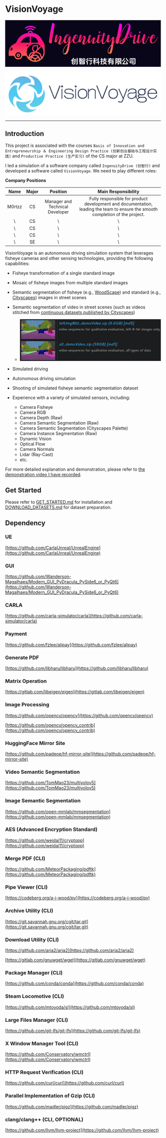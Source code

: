 # VisionVoyage

![IngenuityDrive](./docs/.figures/README/IngenuityDrive.png)

![VisionVoyage](./docs/.figures/README/VisionVoyage.png)

---

## Introduction

This project is associated with the courses `Basis of Innovation and Entrepreneurship ＆ Engineering Design Practice (创新创业基础与工程设计实践)`  and `Productive Practice (生产实习)` of the CS major at ZZU.

I led a simulation of a software company called `IngenuityDrive (创智行)` and developed a software called `VisionVoyage`. We need to play different roles:

 **Company Positions**

|  Name  | Major |            Position             |                     Main Responsibility                      |
| :----: | :---: | :-----------------------------: | :----------------------------------------------------------: |
| M0rtzz |  CS   | Manager and Technical Developer | Fully responsible for product development and documentation, leading the team to ensure the smooth completion of the project. |
|   \    |  CS   |                \                |                              \                               |
|   \    |  CS   |                \                |                              \                               |
|   \    |  CS   |                \                |                              \                               |
|   \    |  SE   |                \                |                              \                               |

VisionVoyage is an autonomous driving simulation system that leverages  fisheye cameras and other sensing technologies, providing the following  capabilities:

- Fisheye transformation of a single standard image
- Mosaic of fisheye images from multiple standard images
- Semantic segmentation of fisheye (e.g., [WoodScape](https://woodscape.valeo.com/woodscape)) and standard (e.g., [Cityscapes](https://www.cityscapes-dataset.com)) images in street scenes
- Semantic segmentation of video in street scenes (such as videos stitched from [continuous datasets published by Cityscapes](https://www.cityscapes-dataset.com/downloads))
  -  ![Cityscapes](./docs/.figures/README/Cityscapes.png)

- Simulated driving
- Autonomous driving simulation
- Shooting of simulated fisheye semantic segmentation dataset
- Experience with a variety of simulated sensors, including:
  - Camera Fisheye
  - Camera RGB
  - Camera Depth (Raw)
  - Camera Semantic Segmentation (Raw)
  - Camera Semantic Segmentation (Cityscapes Palette)
  - Camera Instance Segmentation (Raw)
  - Dynamic Vision
  - Optical Flow
  - Camera Normals
  - Lidar (Ray-Cast)
  - etc.

For more detailed explanation and demonstration, please refer to [the demonstration video I have recorded](./docs/DEMONSTRATION.md).

## Get Started

Please refer to [GET_STARTED.md](./docs/GET_STARTED.md) for installation and [DOWNLOAD_DATASETS.md](./docs/DOWNLOAD_DATASETS.md) for dataset preparation.

## Dependency

### UE

[https://github.com/CarlaUnreal/UnrealEngine](https://github.com/CarlaUnreal/UnrealEngine)

### GUI

[https://github.com/Wanderson-Magalhaes/Modern_GUI_PyDracula_PySide6_or_PyQt6](https://github.com/Wanderson-Magalhaes/Modern_GUI_PyDracula_PySide6_or_PyQt6)

### CARLA

[https://github.com/carla-simulator/carla](https://github.com/carla-simulator/carla)

### Payment

[https://github.com/fzlee/alipay](https://github.com/fzlee/alipay)

### Generate PDF

[https://github.com/libharu/libharu](https://github.com/libharu/libharu)

### Matrix Operation

[https://gitlab.com/libeigen/eigen](https://gitlab.com/libeigen/eigen)

### Image Processing

[https://github.com/opencv/opencv](https://github.com/opencv/opencv)

[https://github.com/opencv/opencv_contrib](https://github.com/opencv/opencv_contrib)

### HuggingFace Mirror Site

[https://github.com/padeoe/hf-mirror-site](https://github.com/padeoe/hf-mirror-site)

### Video Semantic Segmentation

[https://github.com/TomMao23/multiyolov5](https://github.com/TomMao23/multiyolov5)

### Image Semantic Segmentation

[https://github.com/open-mmlab/mmsegmentation](https://github.com/open-mmlab/mmsegmentation)

### AES (Advanced Encryption Standard)

[https://github.com/weidai11/cryptopp](https://github.com/weidai11/cryptopp)

### Merge PDF (CLI)

[https://github.com/MeteorPackaging/pdftk](https://github.com/MeteorPackaging/pdftk)

### Pipe Viewer (CLI)

[https://codeberg.org/a-j-wood/pv](https://codeberg.org/a-j-wood/pv)

### Archive Utility (CLI)

[https://git.savannah.gnu.org/cgit/tar.git](https://git.savannah.gnu.org/cgit/tar.git)

### Download Utility (CLI)

[https://github.com/aria2/aria2](https://github.com/aria2/aria2)

[https://gitlab.com/gnuwget/wget](https://gitlab.com/gnuwget/wget)

### Package Manager (CLI)

[https://github.com/conda/conda](https://github.com/conda/conda)

### Steam Locomotive (CLI)

[https://github.com/mtoyoda/sl](https://github.com/mtoyoda/sl)

### Large Files Manager (CLI)

[https://github.com/git-lfs/git-lfs](https://github.com/git-lfs/git-lfs)

### X Window Manager Tool (CLI)

[https://github.com/Conservatory/wmctrl](https://github.com/Conservatory/wmctrl)

### HTTP Request Verification (CLI)

[https://github.com/curl/curl](https://github.com/curl/curl)

### Parallel Implementation of Gzip (CLI)

[https://github.com/madler/pigz](https://github.com/madler/pigz)

### clang/clang++ (CLI, OPTIONAL)

[https://github.com/llvm/llvm-project](https://github.com/llvm/llvm-project)
